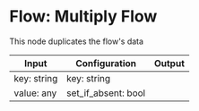 # Flow: Multiply Flow

This node duplicates the flow's data

| Input       | Configuration       | Output   |
| ----------  | ------------------  | -------- |
| key: string | key: string         |          |
| value: any  | set_if_absent: bool |          |
